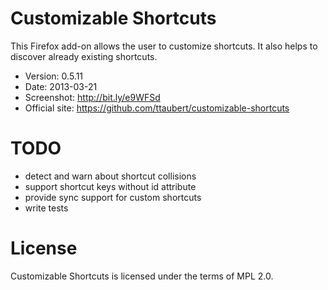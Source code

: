# Customizable Shortcuts

This Firefox add-on allows the user to customize shortcuts. It also helps to
discover already existing shortcuts.

- Version: 0.5.11
- Date: 2013-03-21
- Screenshot: <http://bit.ly/e9WFSd>
- Official site: <https://github.com/ttaubert/customizable-shortcuts>

# TODO

* detect and warn about shortcut collisions
* support shortcut keys without id attribute
* provide sync support for custom shortcuts
* write tests

# License

Customizable Shortcuts is licensed under the terms of MPL 2.0.
